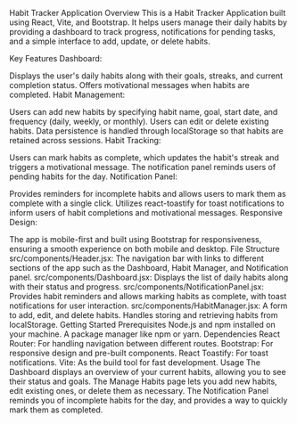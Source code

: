 Habit Tracker Application
Overview
This is a Habit Tracker Application built using React, Vite, and Bootstrap. It helps users manage their daily habits by providing a dashboard to track progress, notifications for pending tasks, and a simple interface to add, update, or delete habits.

Key Features
Dashboard:

Displays the user's daily habits along with their goals, streaks, and current completion status.
Offers motivational messages when habits are completed.
Habit Management:

Users can add new habits by specifying habit name, goal, start date, and frequency (daily, weekly, or monthly).
Users can edit or delete existing habits.
Data persistence is handled through localStorage so that habits are retained across sessions.
Habit Tracking:

Users can mark habits as complete, which updates the habit's streak and triggers a motivational message.
The notification panel reminds users of pending habits for the day.
Notification Panel:

Provides reminders for incomplete habits and allows users to mark them as complete with a single click.
Utilizes react-toastify for toast notifications to inform users of habit completions and motivational messages.
Responsive Design:

The app is mobile-first and built using Bootstrap for responsiveness, ensuring a smooth experience on both mobile and desktop.
File Structure
src/components/Header.jsx:
The navigation bar with links to different sections of the app such as the Dashboard, Habit Manager, and Notification panel.
src/components/Dashboard.jsx:
Displays the list of daily habits along with their status and progress.
src/components/NotificationPanel.jsx:
Provides habit reminders and allows marking habits as complete, with toast notifications for user interaction.
src/components/HabitManager.jsx:
A form to add, edit, and delete habits. Handles storing and retrieving habits from localStorage.
Getting Started
Prerequisites
Node.js and npm installed on your machine.
A package manager like npm or yarn.
Dependencies
React Router: For handling navigation between different routes.
Bootstrap: For responsive design and pre-built components.
React Toastify: For toast notifications.
Vite: As the build tool for fast development.
Usage
The Dashboard displays an overview of your current habits, allowing you to see their status and goals.
The Manage Habits page lets you add new habits, edit existing ones, or delete them as necessary.
The Notification Panel reminds you of incomplete habits for the day, and provides a way to quickly mark them as completed.